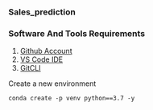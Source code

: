 ### Sales_prediction

### Software And Tools Requirements

1. [Github Account](https://github.com)
2. [VS Code IDE](https://code.visualstudio.com/)
3. [GitCLI](https://git-scm.com/book/en/v2/Getting-Started-The-Command-Line)

Create a new environment
```
conda create -p venv python==3.7 -y
```